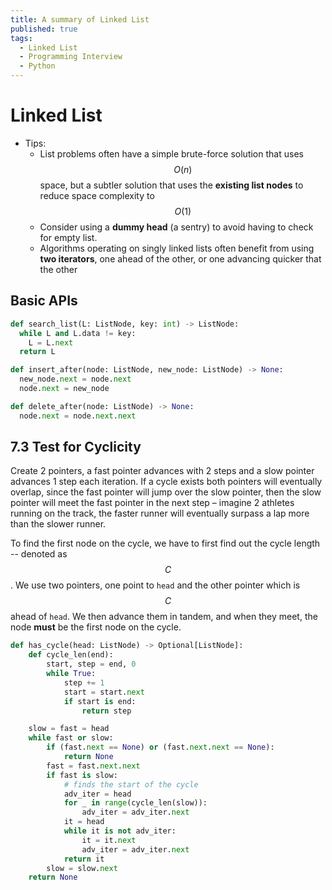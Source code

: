 ```yaml
---
title: A summary of Linked List
published: true
tags:
  - Linked List
  - Programming Interview
  - Python
---
```


# Linked List

- Tips:
  - List problems often have a simple brute-force solution that uses $$ O(n) $$ space, but a subtler solution that uses the **existing list nodes** to reduce space complexity to $$ O(1) $$
  - Consider using a **dummy head** (a sentry) to avoid having to check for empty list.
  - Algorithms operating on singly linked lists often benefit from using **two iterators**, one ahead of the other, or one advancing quicker that the other

<!--more-->

## Basic APIs

```python
def search_list(L: ListNode, key: int) -> ListNode:
  while L and L.data != key:
    L = L.next
  return L
```

```python
def insert_after(node: ListNode, new_node: ListNode) -> None:
  new_node.next = node.next
  node.next = new_node
```

```python
def delete_after(node: ListNode) -> None:
  node.next = node.next.next
```

## 7.3 Test for Cyclicity

Create 2 pointers, a fast pointer advances with 2 steps and a slow pointer advances 1 step each iteration. If a cycle exists both pointers will eventually overlap, since the fast pointer will jump over the slow pointer, then the slow pointer will meet the fast pointer in the next step – imagine 2 athletes running on the track, the faster runner will eventually surpass a lap more than the slower runner.

To find the first node on the cycle, we have to first find out the cycle length -- denoted as $$ C $$. We use two pointers, one point to `head` and the other pointer which is $$ C $$ ahead of `head`. We then advance them in tandem, and when they meet, the node **must** be the first node on the cycle.

```python
def has_cycle(head: ListNode) -> Optional[ListNode]:
    def cycle_len(end):
        start, step = end, 0
        while True:
            step += 1
            start = start.next
            if start is end:
                return step

    slow = fast = head
    while fast or slow:
        if (fast.next == None) or (fast.next.next == None):
            return None
        fast = fast.next.next
        if fast is slow:
            # finds the start of the cycle
            adv_iter = head
            for _ in range(cycle_len(slow)):
                adv_iter = adv_iter.next
            it = head
            while it is not adv_iter:
                it = it.next
                adv_iter = adv_iter.next
            return it
        slow = slow.next
    return None
```
